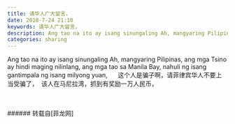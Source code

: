```yaml
---
title: 请华人广大留言，
date: 2018-7-24 21:10
keywords: 请华人广大留言，
description: Ang tao na ito ay isang sinungaling Ah, mangyaring Pilipinas, ang mga Tsino ay hindi maging nilinlang, ang mga tao sa Manila Bay, nahuli ng isang gantimpala ng isang milyong yuan,      这个人是骗子啊，请菲律宾华人不要上当受骗了，  该人在马尼拉湾，抓到有奖励一万人民币，      
categories: sharing
---
```

<td class="t_f" id="postmessage_1547756">

Ang tao na ito ay isang sinungaling Ah, mangyaring Pilipinas, ang mga Tsino ay hindi maging nilinlang, ang mga tao sa Manila Bay, nahuli ng isang gantimpala ng isang milyong yuan,      这个人是骗子啊，请菲律宾华人不要上当受骗了，  该人在马尼拉湾，抓到有奖励一万人民币，      <br/>
<img alt="" border="0" class="zoom" data-cf-modified-8be146a2a2763a7afb5bfba2-="" file="http://www.flw.ph/data/appbyme/upload/image/201807/24/Kgwls9XXT7Sl.jpg" id="aimg_lR0kK" lazyloadthumb="1" onclick="" onmouseover="" src="http://www.flw.ph/data/appbyme/upload/image/201807/24/Kgwls9XXT7Sl.jpg"/><br/>
<br/>
<img alt="" border="0" class="zoom" data-cf-modified-8be146a2a2763a7afb5bfba2-="" file="http://www.flw.ph/data/appbyme/upload/image/201807/24/tyntOBROgh7v.jpg" id="aimg_D6uD6" lazyloadthumb="1" onclick="" onmouseover="" src="http://www.flw.ph/data/appbyme/upload/image/201807/24/tyntOBROgh7v.jpg"/><br/>
<br/>
</td>
###### 转载自[菲龙网]